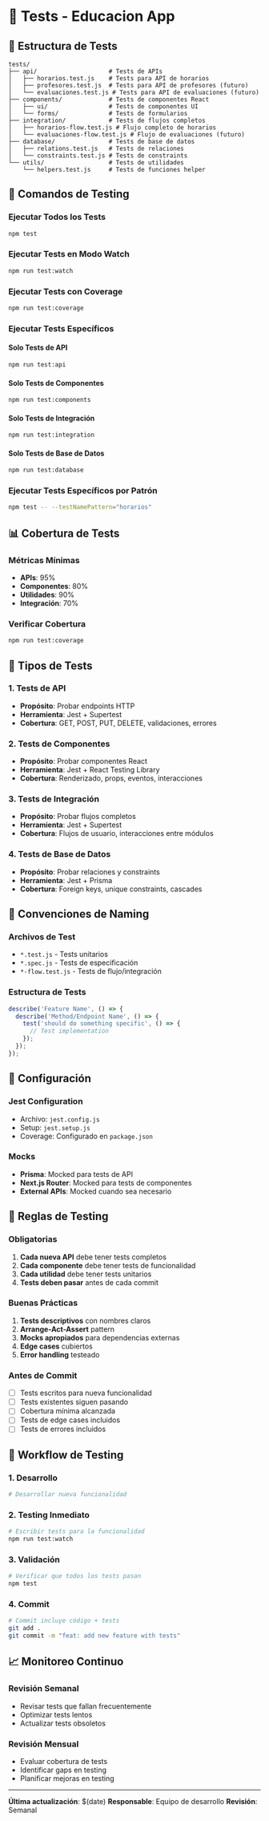 # 🧪 Tests - Educacion App

## 📁 Estructura de Tests

```
tests/
├── api/                    # Tests de APIs
│   ├── horarios.test.js    # Tests para API de horarios
│   ├── profesores.test.js  # Tests para API de profesores (futuro)
│   └── evaluaciones.test.js # Tests para API de evaluaciones (futuro)
├── components/             # Tests de componentes React
│   ├── ui/                 # Tests de componentes UI
│   └── forms/              # Tests de formularios
├── integration/            # Tests de flujos completos
│   ├── horarios-flow.test.js # Flujo completo de horarios
│   └── evaluaciones-flow.test.js # Flujo de evaluaciones (futuro)
├── database/               # Tests de base de datos
│   ├── relations.test.js   # Tests de relaciones
│   └── constraints.test.js # Tests de constraints
└── utils/                  # Tests de utilidades
    └── helpers.test.js     # Tests de funciones helper
```

## 🚀 Comandos de Testing

### **Ejecutar Todos los Tests**

```bash
npm test
```

### **Ejecutar Tests en Modo Watch**

```bash
npm run test:watch
```

### **Ejecutar Tests con Coverage**

```bash
npm run test:coverage
```

### **Ejecutar Tests Específicos**

#### **Solo Tests de API**

```bash
npm run test:api
```

#### **Solo Tests de Componentes**

```bash
npm run test:components
```

#### **Solo Tests de Integración**

```bash
npm run test:integration
```

#### **Solo Tests de Base de Datos**

```bash
npm run test:database
```

### **Ejecutar Tests Específicos por Patrón**

```bash
npm test -- --testNamePattern="horarios"
```

## 📊 Cobertura de Tests

### **Métricas Mínimas**

- **APIs**: 95%
- **Componentes**: 80%
- **Utilidades**: 90%
- **Integración**: 70%

### **Verificar Cobertura**

```bash
npm run test:coverage
```

## 🧩 Tipos de Tests

### **1. Tests de API**

- **Propósito**: Probar endpoints HTTP
- **Herramienta**: Jest + Supertest
- **Cobertura**: GET, POST, PUT, DELETE, validaciones, errores

### **2. Tests de Componentes**

- **Propósito**: Probar componentes React
- **Herramienta**: Jest + React Testing Library
- **Cobertura**: Renderizado, props, eventos, interacciones

### **3. Tests de Integración**

- **Propósito**: Probar flujos completos
- **Herramienta**: Jest + Supertest
- **Cobertura**: Flujos de usuario, interacciones entre módulos

### **4. Tests de Base de Datos**

- **Propósito**: Probar relaciones y constraints
- **Herramienta**: Jest + Prisma
- **Cobertura**: Foreign keys, unique constraints, cascades

## 📝 Convenciones de Naming

### **Archivos de Test**

- `*.test.js` - Tests unitarios
- `*.spec.js` - Tests de especificación
- `*-flow.test.js` - Tests de flujo/integración

### **Estructura de Tests**

```javascript
describe('Feature Name', () => {
  describe('Method/Endpoint Name', () => {
    test('should do something specific', () => {
      // Test implementation
    });
  });
});
```

## 🔧 Configuración

### **Jest Configuration**

- Archivo: `jest.config.js`
- Setup: `jest.setup.js`
- Coverage: Configurado en `package.json`

### **Mocks**

- **Prisma**: Mocked para tests de API
- **Next.js Router**: Mocked para tests de componentes
- **External APIs**: Mocked cuando sea necesario

## 🚨 Reglas de Testing

### **Obligatorias**

1. **Cada nueva API** debe tener tests completos
2. **Cada componente** debe tener tests de funcionalidad
3. **Cada utilidad** debe tener tests unitarios
4. **Tests deben pasar** antes de cada commit

### **Buenas Prácticas**

1. **Tests descriptivos** con nombres claros
2. **Arrange-Act-Assert** pattern
3. **Mocks apropiados** para dependencias externas
4. **Edge cases** cubiertos
5. **Error handling** testeado

### **Antes de Commit**

- [ ] Tests escritos para nueva funcionalidad
- [ ] Tests existentes siguen pasando
- [ ] Cobertura mínima alcanzada
- [ ] Tests de edge cases incluidos
- [ ] Tests de errores incluidos

## 🔄 Workflow de Testing

### **1. Desarrollo**

```bash
# Desarrollar nueva funcionalidad
```

### **2. Testing Inmediato**

```bash
# Escribir tests para la funcionalidad
npm run test:watch
```

### **3. Validación**

```bash
# Verificar que todos los tests pasan
npm test
```

### **4. Commit**

```bash
# Commit incluye código + tests
git add .
git commit -m "feat: add new feature with tests"
```

## 📈 Monitoreo Continuo

### **Revisión Semanal**

- Revisar tests que fallan frecuentemente
- Optimizar tests lentos
- Actualizar tests obsoletos

### **Revisión Mensual**

- Evaluar cobertura de tests
- Identificar gaps en testing
- Planificar mejoras en testing

---

**Última actualización**: $(date)
**Responsable**: Equipo de desarrollo
**Revisión**: Semanal
